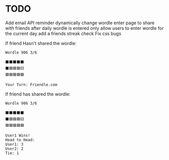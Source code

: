 # TODO

Add email API reminder
dynamically change wordle enter page to share with friends after daily wordle is entered
only allow users to enter wordle for the current day
add a friends streak
check
Fix css bugs


If friend Hasn't shared the wordle:

    Wordle 906 3/6

    ⬛⬛⬛⬛⬛
    ⬛🟩🟩🟩🟨
    🟩🟩🟩🟩🟩

    Your Turn: Friendle.com

If friend has shared the wordle:

    Wordle 906 3/6

    ⬛⬛⬛⬛⬛
    ⬛🟩🟩🟩🟨
    🟩🟩🟩🟩🟩

    User1 Wins!
    Head to Head:
    User1: 3
    User2: 2
    Tie: 1

    
